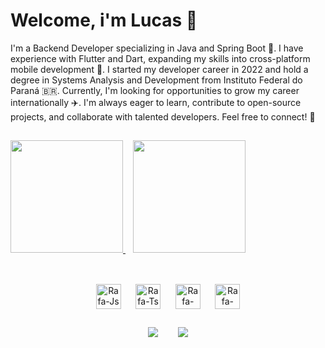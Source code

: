 # Welcome, i'm Lucas 👋
I'm a Backend Developer specializing in Java and Spring Boot 🌱. I have experience with Flutter and Dart, expanding my skills into cross-platform mobile development 📱.
I started my developer career in 2022 and hold a degree in Systems Analysis and Development from Instituto Federal do Paraná 🇧🇷. Currently, I'm looking for opportunities to grow my career internationally ✈️.
I'm always eager to learn, contribute to open-source projects, and collaborate with talented developers. Feel free to connect! 🚀
##
<a href="https://github.com/anuraghazra/github-readme-stats">
  <img height=180 src="https://github-readme-stats.vercel.app/api?username=lucas-bispo-dev&show_icons=true&theme=radical&rank_icon=github" />
</a>
&nbsp;&nbsp;
<a href="https://github.com/anuraghazra/convoychat">
  <img height=180 src="https://github-readme-stats.vercel.app/api/top-langs?username=lucas-bispo-dev&layout=compact&langs_count=8&card_width=250&theme=radical" />
</a>

##
<div align="center" style="display: inline_block"><br>
  <img align="center" alt="Rafa-Js" height="40" width="40" src="https://cdn.jsdelivr.net/gh/devicons/devicon@latest/icons/java/java-original.svg">
  &nbsp;&nbsp;&nbsp;&nbsp;
  <img align="center" alt="Rafa-Ts" height="40" width="40" src="https://cdn.jsdelivr.net/gh/devicons/devicon@latest/icons/spring/spring-original.svg">
  &nbsp;&nbsp;&nbsp;&nbsp;
  <img align="center" alt="Rafa-React" height="40" width="40" src="https://cdn.jsdelivr.net/gh/devicons/devicon@latest/icons/flutter/flutter-original.svg" />
  &nbsp;&nbsp;&nbsp;&nbsp;
  <img align="center" alt="Rafa-HTML" height="40" width="40" src="https://cdn.jsdelivr.net/gh/devicons/devicon@latest/icons/dart/dart-original.svg" />
</div>

##
<div align="center">
  <a href = "mailto:dev.lucasbispo@gmail.com"><img src="https://img.shields.io/badge/-Gmail-%23333?style=for-the-badge&logo=gmail&logoColor=white" target="_blank"></a>
  &nbsp;&nbsp;&nbsp;&nbsp;&nbsp;&nbsp;
  <a href="https://www.linkedin.com/in/lucasbispocwb" target="_blank"><img src="https://img.shields.io/badge/-LinkedIn-%230077B5?style=for-the-badge&logo=linkedin&logoColor=white" target="_blank"></a>
</div>
